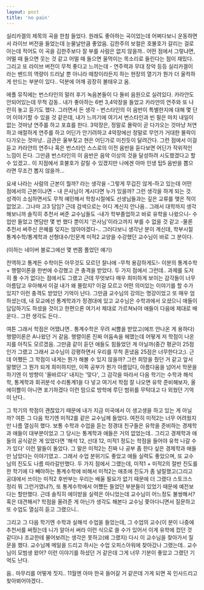 ```yaml
---
layout: post
title: 'no pain'
---
```


실리카겔의 제목의 곡을 한참 들었다. 원래도 좋아하는 곡이었는데 어쩌다보니 운동하면서 라이브 버전을 들었는데 눈물날만큼 좋았음. 김한주의 보컬은 호불호가 갈리는 걸로 아는데 적어도 이 곡을 김한주보다 잘 부를 사람은 없지 않을까.. 어떤 점에서 그렇냐면, 어떨 때 들으면 웃는 것 같고 어떨 때 들으면 울먹이는 목소리로 들린다는 점이 재밌다. 그리고 또 라이브 버전이 무척 좋다고 느끼는데 - 연주력과 무대 장악 등등 실리카겔이라는 밴드의 역량이 드러날 뿐 아니라 떼창이라든지 하는 현장의 열기가 뭔가 더 울컥하게 만드는 부분이 있다.. 덕분에 어깨 굉장히 불태우고 옴. 

애플 뮤직에는 번스타인의 말러 후기 녹음본들이 다 돌비 음원으로 실려있다. 카라얀도 안되어있는데 무척 감동.. 내가 좋아하는 6번 3,4악장을 들었고 카라얀의 연주와 또 나란히 놓고 듣기도 했다. 그러면서 든 생각 - 번스타인의 이 음반이 특별한지에 대해 몇 단어 이야기할 수 있을 것 같은데, 내가 느끼기에 여기서 번스타인과 빈 필은 마치 내일이 없는 것마냥 연주를 하고 포효를 한다. 3악장은, 정말로 몰락이 곧 다가오는 것마냥 처연하고 애절하게 연주를 하고 어딘가 안기려하고 4악장에선 정말로 무언가 거대한 몰락이 다가오는 것마냥.. 금관은 울부짖고 현은 어딘가로 미친듯이 달려간다. 그런 점에서 이걸 듣고 카라얀의 연주나 혹은 번스타인 스스로의 이전 음반을 듣다보면 어딘가 작위적인 느낌이 든다. 그만큼 번스타인의 이 음반은 음악 이상의 것을 달성하려 시도했겠다고 할 수 있겠고.. 이 지점에서 호불호가 갈릴 수 있겠지만 나에겐 아마 인생 탑5 음반을 뽑으라면 무조건 뽑지 않을까...

요새 나라는 사람의 근본이 뭘까? 라는 생각을 -그렇게 무겁진 않게-하고 있는데 어떤 점에서의 근본이냐면 - 내 은사님이 계시다면 누가 있을까? 그런 생각을 하게 되는 것. 성격이 소심하면서도 무척 예민해서 학창시절에도 선생님들과는 깊은 교류를 맺은 적이 없었고.. 그나마 고3 담임? 근데 검색으로는 어디 계신지 안나옴.. 그래서 대학까지 생각해보니까 솔직히 추천서 써준 교수님들도 -내가 학부졸업하고 바로 유학을 나왔으니- 수업만 들었고 면담만 몇 번 했다 뿐이지 '은사님'이라고까지 부를 수 없을 것 같고 -물론 추천서 써주신 은혜를 잊지는 않아야겠다-.. 그러다보니 생각난 분이 계신데, 학부시절 통계수학/통계학과 선형대수/인문계 미적2 교양을 수강했던 교수님이 바로 그 분이다. 

(이하는 네이버 블로그에선 몇 번쯤 풀었던 얘기) 

전역하고 통계든 수학이든 아무것도 모르던 찰나에 -무척 용감하게도!- 이분의 통계수학 + 행렬이론을 한번에 수강했고 큰 충격을 받았다. 두 가지 점에서 그런데.. 과제를 도저히 풀 수가 없다는 점에서도 그랬고 근데 무엇보다 매우 희미하게 보이는 감각들이 너무 아름답고 우아해서 이걸 내가 왜 몰랐지? 이걸 모르고 어떤 의미있는 이야기를 할 수가 있지? 이런 충격도 받았던 기억이 난다. 그만큼 교수님의 강의는 명강이었고 또 매우 엄하셨는데, 내 모교에선 통계학과가 정경대에 있고 교수님은 수학과에서 오셨으니 애들이 답답하기도 하셨을 것이고 한편으론 여기서 제대로 가르쳐놔야 애들이 다음에 제대로 배운다.. 그런 생각도 든다..

여튼 그래서 학점은 어땠냐면.. 통계수학은 무려 씨쁠을 받았고(에프 안나온 게 용하다) 행렬이론은 A나왔던 거 같음. 행렬이론 진짜 어둠속을 헤맸는데 어떻게 저 학점이 나온지를 아직도 모르겠음. 그만큼 같이 듣던 애들도 힘들었던 게 아닐까(중간 평균이 25점인가 그랬고 그래서 교수님이 강평하면서 우리를 무척 혼냈음 25점은 너무한다고;). 근데 어쨌든 그 학점이 내게는 뭔가 해볼 수 있지 않을까? 그런 희망을 줬던 거 같고 앞서 말했던 그 뭔가 되게 희미하지만, 이쪽 공부가 뭔가 아름답다, 아름다움을 넘어서 학문을 하기엔 이 방향이 '올바르다' 내지는 '맞다', 그 감각을 따라서 다음 학기는 수학과 해석학, 통계학과 회귀분석 수리통계1을 다 넣고 여기서 학점 잘 나오면 유학 준비해보자, 올 에이쁠이 아니면 포기하겠다 이런 맘으로 방학에 루딘 범위를 무턱대고 다 외웠던 기억이 난다.. 

그 학기의 학점이 괜찮았기 때문에 내가 지금 미국에서 이 생고생을 하고 있는 게 아닐까? 여튼 그 다음 학기엔 미적2를 같은 교수님께 들었다. 여전히 미적2는 너무 어려웠지만 나름 열심히 했다. 보통 수학과 수업을 듣는 정경대 친구들은 유학을 준비하는 경제학과 애들이 대부분이었고 그 당시는 통계학과 애들은 거의 없었는데.. 그리고 경제학과 애들의 공식같은 게 있었다면 '해석 12, 선대 12, 미적1 정도는 학점을 들어야 유학 나갈 수가 있다' 이런 말들이 돌았다. 그 말은 미적2는 진짜 나 공부 좀 한다 싶은 경제학과 애들만 남았다는 이야기였고.. 그래서 수업 분위기도 좋았고 애들 실력도 좋았으며, 또 교수님의 진도도 나름 따라갈만했다. 두 가지 점에서 그랬는데, 미적1 + 미적2의 절반 진도를 한 학기에 다 빼야하는 통계수학에 비해서 미적2는 애초에 진도가 좀 널럴했고(그리고 공대에서 쓰이는 미적2 후반부는 우리는 배울 필요가 없기 때문에 더 그랬다 스토크스 정리 뭐 그런거였냐?), 또 통계수학에서 어쩄든 들었던 부분들이 있었기 때문에 예전보다는 할만했다. 근데 솔직히 에이받을 실력은 아니었는데 교수님이 어느정도 불쌍해서? 혹은 대견해서? 학점을 올려준 게 아닌가 생각도 해본다 교수님 쫓아다니면서 질문하고 또 수업도 열심히 듣고 그랬으니..

그리고 그 다음 학기엔 수학과 실해석 수업을 들었는데, 그 수업의 교수(이 분이 나중에 추천서를 써줬는데 니가 알아서 써라 이런 식으로 쓸 수가 있어서 이게 유학에 컸던 것 같다)나 조교한테 물어보려는 생각은 못하고(왜 그랬지) 다시 이 교수님을 찾아가서 질문을 했다. 교수님께 메일을 드리고 하시는 수업 오피스아워에 찾아갔나 그랬는데.. 교수님이 모범생 왔어? 이런 이야기를 하셨던 거 같은데 그게 너무 기분이 좋았고 그랬던 기억도 난다. 

음.. 마무리를 어떻게 짓지.. 11월엔 아마 한국 들어갈 거 같은데 가게 되면 꼭 인사드리고 찾아뵈어야겠다.. 
